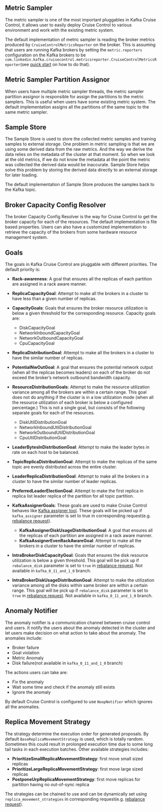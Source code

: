 ## Metric Sampler
The metric sampler is one of the most important pluggables in Kafka Cruise Control, it allows user to easily deploy Cruise Control to various environment and work with the existing metric system.

The default implementation of metric sampler is reading the broker metrics produced by `CruiseControlMetricsReporter` on the broker. This is assuming that users are running Kafka brokers by setting the `metric.reporters` configuration on the Kafka brokers to be `com.linkedin.kafka.cruisecontrol.metricsreporter.CruiseControlMetricsReporter`(see [quick start](https://github.com/linkedin/cruise-control#quick-start) on how to do that).

## Metric Sampler Partition Assignor
When users have multiple metric sampler threads, the metric sampler partition assignor is responsible for assign the partitions to the metric samplers. This is useful when users have some existing metric system. The default implementation assigns all the partitions of the same topic to the same metric sampler.

## Sample Store
The Sample Store is used to store the collected metric samples and training samples to external storage. One problem in metric sampling is that we are using some derived data from the raw metrics. And the way we derive the data relies on the metadata of the cluster at that moment. So when we look at the old metrics, if we do not know the metadata at the point the metric was collected the derived data would be inaccurate. Sample Store helps solve this problem by storing the derived data directly to an external storage for later loading.

The default implementation of Sample Store produces the samples back to the Kafka topic.

## Broker Capacity Config Resolver
The broker Capacity Config Resolver is the way for Cruise Control to get the broker capacity for each of the resources. The default implementation is file based properties. Users can also have a customized implementation to retrieve the capacity of the brokers from some hardware resource management system.

## Goals
The goals in Kafka Cruise Control are pluggable with different priorities. The default priority is:

* **Rack-awareness**: A goal that ensures all the replicas of each partition are assigned in a rack aware manner.

* **ReplicaCapacityGoal**: Attempt to make all the brokers in a cluster to have less than a given number of replicas.

* **CapacityGoals**: Goals that ensures the broker resource utilization is below a given threshold for the corresponding resource. Capacity goals are: 
    * DiskCapacityGoal
    * NetworkInboundCapacityGoal
    * NetworkOutboundCapacityGoal
    * CpuCapacityGoal

* **ReplicaDistributionGoal**: Attempt to make all the brokers in a cluster to have the similar number of replicas.

* **PotentialNwOutGoal**: A goal that ensures the potential network output (when all the replicas becomes leaders) on each of the broker do not exceed the broker’s network outbound bandwidth capacity.

* **ResourceDistributionGoals**: Attempt to make the resource utilization variance among all the brokers are within a certain range. This goal does not do anything if the cluster is in a low utilization mode (when all the resource utilization of each broker is below a configured percentage.) This is not a single goal, but consists of the following separate goals for each of the resources. 
    * DiskUtilDistributionGoal
    * NetworkInboundUtilDistributionGoal
    * NetworkOutboundUtilDistributionGoal
    * CpuUtilDistributionGoal

* **LeaderBytesInDistributionGoal**: Attempt to make the leader bytes in rate on each host to be balanced.

* **TopicReplicaDistributionGoal**: Attempt to make the replicas of the same topic are evenly distributed across the entire cluster.

* **LeaderReplicaDistributionGoal**: Attempt to make all the brokers in a cluster to have the similar number of leader replicas.

* **PreferredLeaderElectionGoal**: Attempt to make the first replica in replica list leader replica of the partition for all topic partition.

* **KafkaAssignerGoals**: These goals are used to make Cruise Control behaves like [Kafka assigner tool](https://github.com/linkedin/kafka-tools/wiki/Kafka-Assigner). These goals will be picked up if `kafka_assigner` parameter is set to true in corresponding request(e.g. [rebalance request](https://github.com/linkedin/cruise-control/wiki/REST-APIs#trigger-a-workload-balance)).
    * **KafkaAssignerDiskUsageDistributionGoal**: A goal that ensures all the replicas of each partition are assigned in a rack aware manner. 
    * **KafkaAssignerEvenRackAwareGoal**: Attempt to make all the brokers in a cluster to have the similar number of replicas.

* **IntraBrokerDiskCapacityGoal**: Goals that ensures the disk resource utilization is below a given threshold. This goal will be pick up if `rebalance_disk` parameter is set to `true` in [rebalance request](https://github.com/linkedin/cruise-control/wiki/REST-APIs#trigger-a-workload-balance). Not available in `kafka_0_11_and_1_0` branch.

* **IntraBrokerDiskUsageDistributionGoal**: Attempt to make the utilization variance among all the disks within same broker are within a certain range. This goal will be pick up if `rebalance_disk` parameter is set to `true` in [rebalance request](https://github.com/linkedin/cruise-control/wiki/REST-APIs#trigger-a-workload-balance). Not available in `kafka_0_11_and_1_0` branch. 

## Anomaly Notifier
The anomaly notifier is a communication channel between cruise control and users. It notify the users about the anomaly detected in the cluster and let users make decision on what action to take about the anomaly. The anomalies include:
* Broker failure
* Goal violation
* Metric Anomaly
* Disk failure(not available in `kafka_0_11_and_1_0` branch)

The actions users can take are:
* Fix the anomaly
* Wait some time and check if the anomaly still exists
* Ignore the anomaly

By default Cruise Control is configured to use `NoopNotifier` which ignores all the anomalies.

## Replica Movement Strategy
The strategy determine the execution order for generated proposals. By default `BaseReplicaMovementStrategy` is used, which is totally random. Sometimes this could result in prolonged execution time due to some long tail tasks in each execution batches. Other available strategies includes:
* **PrioritizeSmallReplicaMovementStrategy**: first move small sized replicas
* **PrioritizeLargeReplicaMovementStrategy**: first move large sized replicas
* **PostponeUrpReplicaMovementStrategy**: first move replicas for partition having no out-of-sync replica

The strategies can be chained to use and can be dynamically set using `replica_movement_strategies` in corresponding request(e.g. [rebalance request](https://github.com/linkedin/cruise-control/wiki/REST-APIs#trigger-a-workload-balance)).
